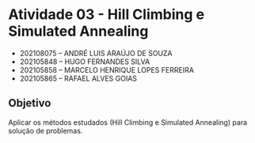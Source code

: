 # Atividade 03 - Hill Climbing e Simulated Annealing
- 202108075 – ANDRÉ LUIS ARAÚJO DE SOUZA<br>
- 202105848 – HUGO FERNANDES SILVA<br>
- 202105858 – MARCELO HENRIQUE LOPES FERREIRA<br>
- 202105865 – RAFAEL ALVES GOIAS<br>

## Objetivo
Aplicar os métodos estudados (Hill Climbing e Simulated Annealing) para solução de problemas.
